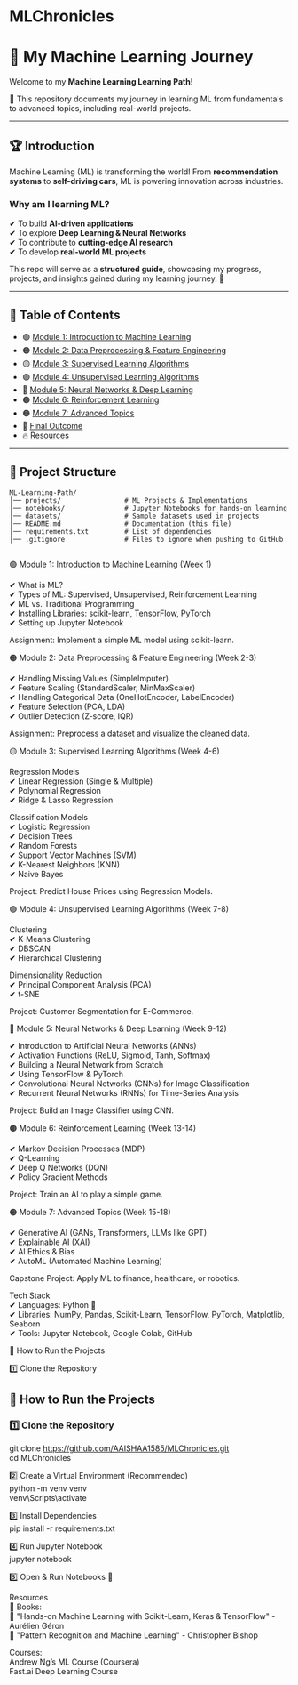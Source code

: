 # MLChronicles


# 🚀 My Machine Learning Journey  

Welcome to my **Machine Learning Learning Path**! 

🌟 This repository documents my journey in learning ML from fundamentals to advanced topics, including real-world projects.  

---

## 🏆 Introduction  
  Machine Learning (ML) is transforming the world! From **recommendation systems** to **self-driving cars**, ML is powering innovation across industries.  

### Why am I learning ML?  
✔ To build **AI-driven applications**  
✔ To explore **Deep Learning & Neural Networks**  
✔ To contribute to **cutting-edge AI research**  
✔ To develop **real-world ML projects**  

This repo will serve as a **structured guide**, showcasing my progress, projects, and insights gained during my learning journey. 🚀  

---

## 🔗 Table of Contents  
- 🟢 [Module 1: Introduction to Machine Learning](#module-1-introduction-to-machine-learning-week-1)  
- 🟠 [Module 2: Data Preprocessing & Feature Engineering](#module-2-data-preprocessing--feature-engineering-week-2-3)  
- 🟡 [Module 3: Supervised Learning Algorithms](#module-3-supervised-learning-algorithms-week-4-6)  
- 🟣 [Module 4: Unsupervised Learning Algorithms](#module-4-unsupervised-learning-algorithms-week-7-8)  
- 🔵 [Module 5: Neural Networks & Deep Learning](#module-5-neural-networks--deep-learning-week-9-12)  
- 🟤 [Module 6: Reinforcement Learning](#module-6-reinforcement-learning-week-13-14)  
- 🟠 [Module 7: Advanced Topics](#module-7-advanced-topics-week-15-18)  
- 🎯 [Final Outcome](#final-outcome)  
- 🔥 [Resources](#resources)  

---

## 📂 Project Structure  
```plaintext
ML-Learning-Path/
│── projects/                # ML Projects & Implementations  
│── notebooks/               # Jupyter Notebooks for hands-on learning  
│── datasets/                # Sample datasets used in projects  
│── README.md                # Documentation (this file)  
│── requirements.txt         # List of dependencies  
│── .gitignore               # Files to ignore when pushing to GitHub  


```
🟢 Module 1: Introduction to Machine Learning (Week 1)


  ✔ What is ML? <br>
  ✔ Types of ML: Supervised, Unsupervised, Reinforcement Learning <br>
  ✔ ML vs. Traditional Programming <br>
  ✔ Installing Libraries: scikit-learn, TensorFlow, PyTorch <br>
  ✔ Setting up Jupyter Notebook

Assignment: Implement a simple ML model using scikit-learn.

🟠 Module 2: Data Preprocessing & Feature Engineering (Week 2-3)


✔ Handling Missing Values (SimpleImputer) <br>
✔ Feature Scaling (StandardScaler, MinMaxScaler) <br>
✔ Handling Categorical Data (OneHotEncoder, LabelEncoder) <br>
✔ Feature Selection (PCA, LDA) <br>
✔ Outlier Detection (Z-score, IQR)

 Assignment: Preprocess a dataset and visualize the cleaned data.

🟡 Module 3: Supervised Learning Algorithms (Week 4-6)


 Regression Models <br>
✔ Linear Regression (Single & Multiple) <br>
✔ Polynomial Regression <br>
✔ Ridge & Lasso Regression <br>

 Classification Models <br>
✔ Logistic Regression <br>
✔ Decision Trees <br>
✔ Random Forests <br>
✔ Support Vector Machines (SVM) <br>
✔ K-Nearest Neighbors (KNN) <br>
✔ Naive Bayes <br>

 Project: Predict House Prices using Regression Models.

🟣 Module 4: Unsupervised Learning Algorithms (Week 7-8) <br>


 Clustering <br>
✔ K-Means Clustering <br>
✔ DBSCAN <br>
✔ Hierarchical Clustering <br>

 Dimensionality Reduction <br>
✔ Principal Component Analysis (PCA) <br>
✔ t-SNE <br>

 Project: Customer Segmentation for E-Commerce.

🔵 Module 5: Neural Networks & Deep Learning (Week 9-12) <br>


✔ Introduction to Artificial Neural Networks (ANNs) <br>
✔ Activation Functions (ReLU, Sigmoid, Tanh, Softmax) <br>
✔ Building a Neural Network from Scratch <br>
✔ Using TensorFlow & PyTorch <br>
✔ Convolutional Neural Networks (CNNs) for Image Classification <br>
✔ Recurrent Neural Networks (RNNs) for Time-Series Analysis <br>

 Project: Build an Image Classifier using CNN.

🟤 Module 6: Reinforcement Learning (Week 13-14) <br>


✔ Markov Decision Processes (MDP) <br>
✔ Q-Learning <br>
✔ Deep Q Networks (DQN) <br>
✔ Policy Gradient Methods <br>

 Project: Train an AI to play a simple game.

🟠 Module 7: Advanced Topics (Week 15-18) <br>


✔ Generative AI (GANs, Transformers, LLMs like GPT) <br>
✔ Explainable AI (XAI) <br>
✔ AI Ethics & Bias <br>
✔ AutoML (Automated Machine Learning) <br>

 Capstone Project: Apply ML to finance, healthcare, or robotics.

 Tech Stack <br>
✔ Languages: Python 🐍 <br>
✔ Libraries: NumPy, Pandas, Scikit-Learn, TensorFlow, PyTorch, Matplotlib, Seaborn <br>
✔ Tools: Jupyter Notebook, Google Colab, GitHub <br>


🚀 How to Run the Projects

1️⃣ Clone the Repository <br>

## 🚀 How to Run the Projects  

### 1️⃣ Clone the Repository  <br>
git clone https://github.com/AAISHAA1585/MLChronicles.git<br>
cd MLChronicles<br>



2️⃣ Create a Virtual Environment (Recommended)<br>
  python -m venv venv<br>
venv\Scripts\activate<br>


3️⃣ Install Dependencies <br>
pip install -r requirements.txt

4️⃣ Run Jupyter Notebook <br>
jupyter notebook


5️⃣ Open & Run Notebooks 📖


 Resources <br>
📖 Books: <br>
📗 "Hands-on Machine Learning with Scikit-Learn, Keras & TensorFlow" - Aurélien Géron <br>
📙 "Pattern Recognition and Machine Learning" - Christopher Bishop <br>

 Courses: <br>
 Andrew Ng’s ML Course (Coursera) <br>
 Fast.ai Deep Learning Course
